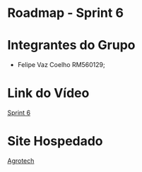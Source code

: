   # Roadmap - Sprint 6



  # Integrantes do Grupo
  
  - Felipe Vaz Coelho RM560129;

  # Link do Vídeo

  [Sprint 6](https://youtu.be/5uJvlXllWpo)

  # Site Hospedado

  [Agrotech](https://akaenrico.github.io/)
